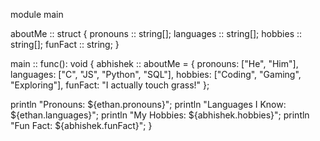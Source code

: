 module main

aboutMe :: struct {
  pronouns :: string[];
  languages :: string[];
  hobbies :: string[];
  funFact :: string;
}

main :: func(): void {
  abhishek :: aboutMe = {
    pronouns: ["He", "Him"],
    languages: ["C", "JS", "Python", "SQL"],
    hobbies: ["Coding", "Gaming", "Exploring"],
    funFact: "I actually touch grass!"
  };

  println "Pronouns: ${ethan.pronouns}";
  println "Languages I Know: ${ethan.languages}";
  println "My Hobbies: ${abhishek.hobbies}";
  println "Fun Fact: ${abhishek.funFact}";
}
